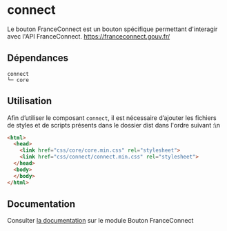 # connect

Le bouton FranceConnect est un bouton spécifique permettant d'interagir avec l'API FranceConnect.
https://franceconnect.gouv.fr/


## Dépendances
```shell
connect
└─ core
```

## Utilisation
Afin d’utiliser le composant `connect`, il est nécessaire d’ajouter les fichiers de styles et de scripts présents dans le dossier dist dans l'ordre suivant :\n
```html
<html>
  <head>
    <link href="css/core/core.min.css" rel="stylesheet">
    <link href="css/connect/connect.min.css" rel="stylesheet">
  </head>
  <body>
  </body>
</html>
```

## Documentation

Consulter [la documentation](https://gouvfr.atlassian.net/wiki/spaces/DB/pages/967868417) sur le module Bouton FranceConnect
